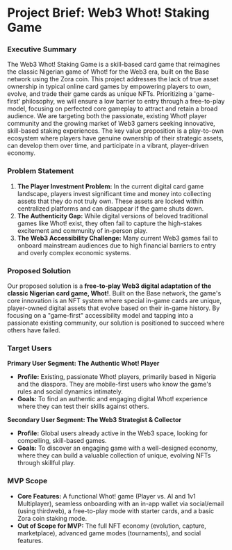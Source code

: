 # Project Brief: Web3 Whot! Staking Game

### Executive Summary
The Web3 Whot! Staking Game is a skill-based card game that reimagines the classic Nigerian game of Whot! for the Web3 era, built on the Base network using the Zora coin. This project addresses the lack of true asset ownership in typical online card games by empowering players to own, evolve, and trade their game cards as unique NFTs. Prioritizing a 'game-first' philosophy, we will ensure a low barrier to entry through a free-to-play model, focusing on perfected core gameplay to attract and retain a broad audience. We are targeting both the passionate, existing Whot! player community and the growing market of Web3 gamers seeking innovative, skill-based staking experiences. The key value proposition is a play-to-own ecosystem where players have genuine ownership of their strategic assets, can develop them over time, and participate in a vibrant, player-driven economy.

### Problem Statement
1.  **The Player Investment Problem:** In the current digital card game landscape, players invest significant time and money into collecting assets that they do not truly own. These assets are locked within centralized platforms and can disappear if the game shuts down.
2.  **The Authenticity Gap:** While digital versions of beloved traditional games like Whot! exist, they often fail to capture the high-stakes excitement and community of in-person play.
3.  **The Web3 Accessibility Challenge:** Many current Web3 games fail to onboard mainstream audiences due to high financial barriers to entry and overly complex economic systems.

### Proposed Solution
Our proposed solution is a **free-to-play Web3 digital adaptation of the classic Nigerian card game, Whot!**. Built on the Base network, the game's core innovation is an NFT system where special in-game cards are unique, player-owned digital assets that evolve based on their in-game history. By focusing on a "game-first" accessibility model and tapping into a passionate existing community, our solution is positioned to succeed where others have failed.

### Target Users
**Primary User Segment: The Authentic Whot! Player**
* **Profile:** Existing, passionate Whot! players, primarily based in Nigeria and the diaspora. They are mobile-first users who know the game's rules and social dynamics intimately.
* **Goals:** To find an authentic and engaging digital Whot! experience where they can test their skills against others.

**Secondary User Segment: The Web3 Strategist & Collector**
* **Profile:** Global users already active in the Web3 space, looking for compelling, skill-based games.
* **Goals:** To discover an engaging game with a well-designed economy, where they can build a valuable collection of unique, evolving NFTs through skillful play.

### MVP Scope
* **Core Features:** A functional Whot! game (Player vs. AI and 1v1 Multiplayer), seamless onboarding with an in-app wallet via social/email (using thirdweb), a free-to-play mode with starter cards, and a basic Zora coin staking mode.
* **Out of Scope for MVP:** The full NFT economy (evolution, capture, marketplace), advanced game modes (tournaments), and social features.
